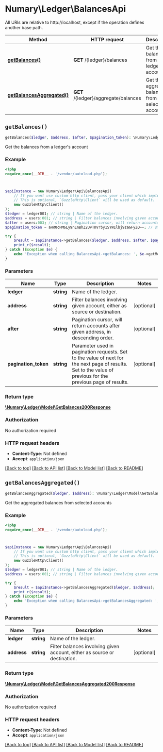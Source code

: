 # Numary\Ledger\BalancesApi

All URIs are relative to http://localhost, except if the operation defines another base path.

| Method | HTTP request | Description |
| ------------- | ------------- | ------------- |
| [**getBalances()**](BalancesApi.md#getBalances) | **GET** /{ledger}/balances | Get the balances from a ledger&#39;s account |
| [**getBalancesAggregated()**](BalancesApi.md#getBalancesAggregated) | **GET** /{ledger}/aggregate/balances | Get the aggregated balances from selected accounts |


## `getBalances()`

```php
getBalances($ledger, $address, $after, $pagination_token): \Numary\Ledger\Model\GetBalances200Response
```

Get the balances from a ledger's account

### Example

```php
<?php
require_once(__DIR__ . '/vendor/autoload.php');



$apiInstance = new Numary\Ledger\Api\BalancesApi(
    // If you want use custom http client, pass your client which implements `GuzzleHttp\ClientInterface`.
    // This is optional, `GuzzleHttp\Client` will be used as default.
    new GuzzleHttp\Client()
);
$ledger = ledger001; // string | Name of the ledger.
$address = users:001; // string | Filter balances involving given account, either as source or destination.
$after = users:003; // string | Pagination cursor, will return accounts after given address, in descending order.
$pagination_token = aHR0cHM6Ly9nLnBhZ2UvTmVrby1SYW1lbj9zaGFyZQ==; // string | Parameter used in pagination requests. Set to the value of next for the next page of results. Set to the value of previous for the previous page of results.

try {
    $result = $apiInstance->getBalances($ledger, $address, $after, $pagination_token);
    print_r($result);
} catch (Exception $e) {
    echo 'Exception when calling BalancesApi->getBalances: ', $e->getMessage(), PHP_EOL;
}
```

### Parameters

| Name | Type | Description  | Notes |
| ------------- | ------------- | ------------- | ------------- |
| **ledger** | **string**| Name of the ledger. | |
| **address** | **string**| Filter balances involving given account, either as source or destination. | [optional] |
| **after** | **string**| Pagination cursor, will return accounts after given address, in descending order. | [optional] |
| **pagination_token** | **string**| Parameter used in pagination requests. Set to the value of next for the next page of results. Set to the value of previous for the previous page of results. | [optional] |

### Return type

[**\Numary\Ledger\Model\GetBalances200Response**](../Model/GetBalances200Response.md)

### Authorization

No authorization required

### HTTP request headers

- **Content-Type**: Not defined
- **Accept**: `application/json`

[[Back to top]](#) [[Back to API list]](../../README.md#endpoints)
[[Back to Model list]](../../README.md#models)
[[Back to README]](../../README.md)

## `getBalancesAggregated()`

```php
getBalancesAggregated($ledger, $address): \Numary\Ledger\Model\GetBalancesAggregated200Response
```

Get the aggregated balances from selected accounts

### Example

```php
<?php
require_once(__DIR__ . '/vendor/autoload.php');



$apiInstance = new Numary\Ledger\Api\BalancesApi(
    // If you want use custom http client, pass your client which implements `GuzzleHttp\ClientInterface`.
    // This is optional, `GuzzleHttp\Client` will be used as default.
    new GuzzleHttp\Client()
);
$ledger = ledger001; // string | Name of the ledger.
$address = users:001; // string | Filter balances involving given account, either as source or destination.

try {
    $result = $apiInstance->getBalancesAggregated($ledger, $address);
    print_r($result);
} catch (Exception $e) {
    echo 'Exception when calling BalancesApi->getBalancesAggregated: ', $e->getMessage(), PHP_EOL;
}
```

### Parameters

| Name | Type | Description  | Notes |
| ------------- | ------------- | ------------- | ------------- |
| **ledger** | **string**| Name of the ledger. | |
| **address** | **string**| Filter balances involving given account, either as source or destination. | [optional] |

### Return type

[**\Numary\Ledger\Model\GetBalancesAggregated200Response**](../Model/GetBalancesAggregated200Response.md)

### Authorization

No authorization required

### HTTP request headers

- **Content-Type**: Not defined
- **Accept**: `application/json`

[[Back to top]](#) [[Back to API list]](../../README.md#endpoints)
[[Back to Model list]](../../README.md#models)
[[Back to README]](../../README.md)

